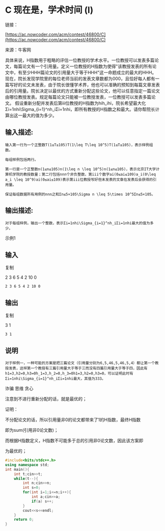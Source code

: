 # C 现在是，学术时间 (I)

链接：

[https://ac.nowcoder.com/acm/contest/46800/C](https://ac.nowcoder.com/acm/contest/46800/C)

来源：牛客网

具体来说，H指数用于粗略的评估一位教授的学术水平。一位教授可以发表多篇论文，每篇论文有一个引用量。定义一位教授的H指数为使得"该教授发表的所有论文中，有至少HHH篇论文的引用量大于等于HHH"这一命题成立的最大的HHH。  现在，院长发现学院里的每位老师当前的发表文章数都为000，且恰好每人都有一篇写好的论文未发表，由于院长很懂学术界，他也可以准确的预知到每篇文章发表后的引用量。院长决定以最优的方式重新分配这些论文，他可以任意指定一篇论文由哪位教授发表。规定每篇论文只能被一位教授发表，一位教授可以发表多篇论文。  假设重新分配并发表后第iii位教授的H指数为hih_ihi，院长希望最大化Σi=1nhi\Sigma_{i=1}^nh_iΣi=1nhi，即所有教授的H指数之和最大。请你帮院长计算出这一最大的值为多少。

## **输入描述:**

```
输入第一行为一个正整数T(1≤T≤105)T(1\leq T\leq 10^5)T(1≤T≤105)，表示样例组数。

每组样例包括两行。

第一行是一个正整数n(1≤n≤105)n(1\leq n \leq 10^5)n(1≤n≤105)，表示北京IT大学计算机学院的教授数量；第二行包括nnn个非负整数，第iii个数字ai(0≤ai≤109)a_i(0\leq a_i \leq 10^9)ai(0≤ai≤109)表示第iii位教授写好但未发表的文章在发表后会获得的引用量。

保证每组数据所有用例的nnn之和Σn≤5×105\Sigma n \leq 5\times 10^5Σn≤5×105。
```

## **输出描述:**

```
对于每组样例，输出一个整数，表示Σi=1nhi\Sigma_{i=1}^nh_iΣi=1nhi最大的值为多少。
```

示例1

## 输入

复制

2
3
6 5 4
2
10 0

`2
3
6 5 4
2
10 0`

## 输出

复制

3
1

`3
1`

## 说明

`对于样例一，一种可能的方案是把三篇论文（引用量分别为6,5,46,5,46,5,4）都让第一个教授发表，这样第一个教授有三篇引用量大于等于三而没有四篇引用量大于等于四，因此有h1=3,h2=0,h3=0h_1=3,h_2=0,h_3=0h1=3,h2=0,h3=0，可以证明此时有Σi=1nhi\Sigma_{i=1}^nh_iΣi=1nhi最大，其值为333。`

诈骗 思维 贪心

注意到不进行重新分配的话，就是最优的；

证明：

不分配论文的话，所以引用量非0的论文都带来了1的H指数，最终H指数

即为sum(引用非0论文数)；

而根据H指数定义，H指数不可能多于总的引用非0论文数，因此该方案即

为最优的；

```cpp
#include<bits/stdc++.h>
using namespace std;
int main(){ 
    int t;cin>>t;
    while(t--){
        int n;cin>>n;
        int s=0;
        for(int i=1;i<=n;i++){
            int a;cin>>a;
            if(a) s++;
        }
        cout<<s<<endl;
    }
    return 0;
}
```
